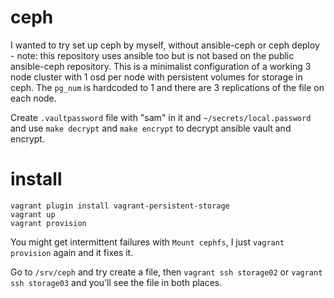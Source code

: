 # ceph

I wanted to try set up ceph by myself, without ansible-ceph or ceph deploy - note: this repository uses ansible too but is not based on the public ansible-ceph repository. This is a minimalist configuration of a working 3 node cluster with 1 osd per node with persistent volumes for storage in ceph. The `pg_num` is hardcoded to 1 and there are 3 replications of the file on each node.

Create `.vaultpassword` file with "sam" in it and `~/secrets/local.password` and use `make decrypt` and `make encrypt` to decrypt ansible vault and encrypt.

# install

```
vagrant plugin install vagrant-persistent-storage
vagrant up
vagrant provision
```

You might get intermittent failures with `Mount cephfs`, I just `vagrant provision` again and it fixes it.

Go to `/srv/ceph` and try create a file, then `vagrant ssh storage02` or `vagrant ssh storage03` and you'll see the file in both places.
